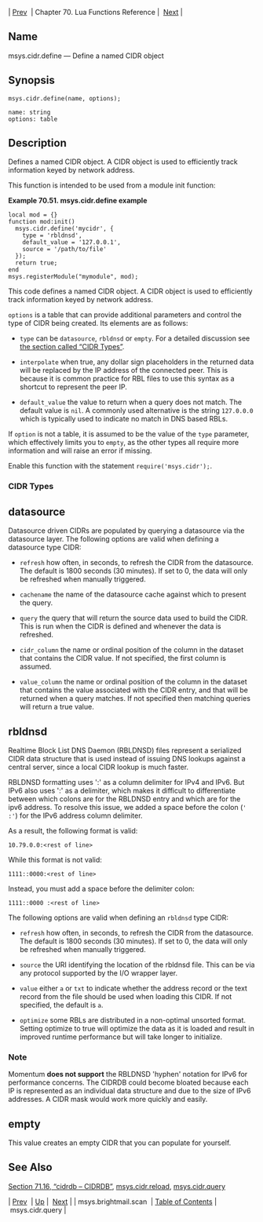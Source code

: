 | [Prev](lua.ref.msys.brightmail.scan)  | Chapter 70. Lua Functions Reference |  [Next](lua.ref.msys.cidr.query) |

<a name="lua.ref.msys.cidr.define"></a>
## Name

msys.cidr.define — Define a named CIDR object

<a name="idp17654464"></a>
## Synopsis

`msys.cidr.define(name, options);`

```
name: string
options: table
```
<a name="idp17657456"></a>
## Description

Defines a named CIDR object. A CIDR object is used to efficiently track information keyed by network address.

This function is intended to be used from a module init function:

<a name="lua.ref.msys.cidr.define.example"></a>

**Example 70.51. msys.cidr.define example**

```
local mod = {}
function mod:init()
  msys.cidr.define('mycidr', {
    type = 'rbldnsd',
    default_value = '127.0.0.1',
    source = '/path/to/file'
  });
  return true;
end
msys.registerModule("mymodule", mod);
```

This code defines a named CIDR object. A CIDR object is used to efficiently track information keyed by network address.

`options` is a table that can provide additional parameters and control the type of CIDR being created. Its elements are as follows:

*   `type` can be `datasource`, `rbldnsd` or `empty`. For a detailed discussion see [the section called “CIDR Types”](lua.ref.msys.cidr.define#lua.ref.msys.cidr.define.type "CIDR Types").

*   `interpolate` when true, any dollar sign placeholders in the returned data will be replaced by the IP address of the connected peer. This is because it is common practice for RBL files to use this syntax as a shortcut to represent the peer IP.

*   `default_value` the value to return when a query does not match. The default value is `nil`. A commonly used alternative is the string `127.0.0.0` which is typically used to indicate no match in DNS based RBLs.

If `option` is not a table, it is assumed to be the value of the `type` parameter, which effectively limits you to `empty`, as the other types all require more information and will raise an error if missing.

Enable this function with the statement `require('msys.cidr');`.

<a name="lua.ref.msys.cidr.define.type"></a>
### CIDR Types

## datasource

Datasource driven CIDRs are populated by querying a datasource via the datasource layer. The following options are valid when defining a datasource type CIDR:

*   `refresh` how often, in seconds, to refresh the CIDR from the datasource. The default is 1800 seconds (30 minutes). If set to 0, the data will only be refreshed when manually triggered.

*   `cachename` the name of the datasource cache against which to present the query.

*   `query` the query that will return the source data used to build the CIDR. This is run when the CIDR is defined and whenever the data is refreshed.

*   `cidr_column` the name or ordinal position of the column in the dataset that contains the CIDR value. If not specified, the first column is assumed.

*   `value_column` the name or ordinal position of the column in the dataset that contains the value associated with the CIDR entry, and that will be returned when a query matches. If not specified then matching queries will return a true value.

## rbldnsd

Realtime Block List DNS Daemon (RBLDNSD) files represent a serialized CIDR data structure that is used instead of issuing DNS lookups against a central server, since a local CIDR lookup is much faster.

RBLDNSD formatting uses ':' as a column delimiter for IPv4 and IPv6\. But IPv6 also uses ':' as a delimiter, which makes it difficult to differentiate between which colons are for the RBLDNSD entry and which are for the ipv6 address. To resolve this issue, we added a space before the colon (`' :'`) for the IPv6 address column delimiter.

As a result, the following format is valid:

`10.79.0.0:<rest of line>`

While this format is not valid:

`1111::0000:<rest of line>`

Instead, you must add a space before the delimiter colon:

`1111::0000 :<rest of line>`

The following options are valid when defining an `rbldnsd` type CIDR:

*   `refresh` how often, in seconds, to refresh the CIDR from the datasource. The default is 1800 seconds (30 minutes). If set to 0, the data will only be refreshed when manually triggered.

*   `source` the URI identifying the location of the rbldnsd file. This can be via any protocol supported by the I/O wrapper layer.

*   `value` either `a` or `txt` to indicate whether the address record or the text record from the file should be used when loading this CIDR. If not specified, the default is `a`.

*   `optimize` some RBLs are distributed in a non-optimal unsorted format. Setting optimize to true will optimize the data as it is loaded and result in improved runtime performance but will take longer to initialize.

### Note

Momentum **does not support**             the RBLDNSD 'hyphen' notation for IPv6 for performance concerns. The CIDRDB could become bloated because each IP is represented as an individual data structure and due to the size of IPv6 addresses. A CIDR mask would work more quickly and easily.

## empty

This value creates an empty CIDR that you can populate for yourself.

<a name="idp17704256"></a>
## See Also

[Section 71.16, “cidrdb – CIDRDB”](modules.cidrdb "71.16. cidrdb – CIDRDB"), [msys.cidr.reload](lua.ref.msys.cidr.reload "msys.cidr.reload"), [msys.cidr.query](lua.ref.msys.cidr.query "msys.cidr.query")

| [Prev](lua.ref.msys.brightmail.scan)  | [Up](lua.function.details) |  [Next](lua.ref.msys.cidr.query) |
| msys.brightmail.scan  | [Table of Contents](index) |  msys.cidr.query |

